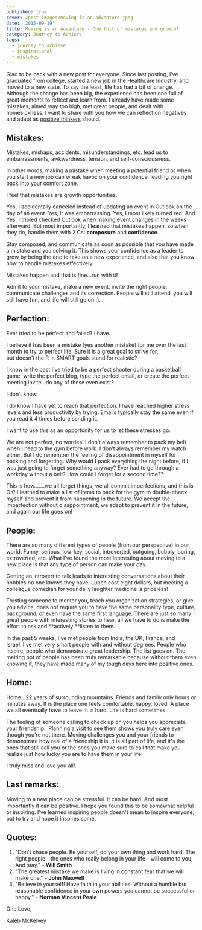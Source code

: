 ```yaml
---
published: true
cover: /post-images/moving-is-an-adventure.jpeg
date: '2015-09-19'
title: Moving is an Adventure - One full of mistakes and growth!
category: Journey to Achieve
tags:
  - journey to achieve
  - inspirational
  - mistakes
---
```

Glad to be back with a new post for everyone. Since last posting, I’ve graduated from college, started a new job in the Healthcare Industry, and moved to a new state. To say the least, life has had a bit of change. Although the change has been big, the experience has been one full of great moments to reflect and learn from. I already have made some mistakes, aimed way too high, met great people, and dealt with homesickness. I want to share with you how we can reflect on negatives and adapt as [positive thinkers](https://www.kalebmckelvey.com/positive-thinking-is-thinking-positively-start-today) should.

## Mistakes:

Mistakes, mishaps, accidents, misunderstandings, etc. lead us to embarrassments, awkwardness, tension, and self-consciousness.

In other words, making a mistake when meeting a potential friend or when you start a new job can wreak havoc on your confidence, leading you right back into your comfort zone.

I feel that mistakes are growth opportunities.

Yes, I accidentally canceled instead of updating an event in Outlook on the day of an event. Yes, it was embarrassing. Yes, I most likely turned red. And Yes, I tripled checked Outlook when making event changes in the weeks afterward. But most importantly, I learned that mistakes happen, so when they do, handle them with 2 Cs: **composure** and **confidence**.

Stay composed, and communicate as soon as possible that you have made a mistake and you solving it. This shows your confidence as a leader to grow by being the one to take on a new experience, and also that you know how to handle mistakes effectively.

Mistakes happen and that is fine…run with it!

Admit to your mistake, make a new event, invite the right people, communicate challenges and its correction. People will still attend, you will still have fun, and life will still go on :).

## Perfection:

Ever tried to be perfect and failed? I have.

I believe it has been a mistake (yes another mistake) for me over the last month to try to perfect life. Sure it is a great goal to strive for, but doesn't the R in SMART goals stand for realistic?

I know in the past I've tried to be a perfect shooter during a basketball game, write the perfect blog, type the perfect email, or create the perfect meeting invite…do any of these even exist?

I don’t know.

I do know I have yet to reach that perfection. I have reached higher stress levels and less productivity by trying. Emails typically stay the same even if you read it 4 times before sending it. 

I want to use this as an opportunity for us to let these stresses go.

We are not perfect, no worries! I don’t always remember to pack my belt when I head to the gym before work. I don’t always remember my watch either. But I do remember the feeling of disappointment in myself for packing and forgetting. Why would I pack everything the night before, if I was just going to forget something anyway? Ever had to go through a workday without a belt? How could I forget for a second time??

This is how…....we all forget things, we all commit imperfections, and this is OK! I learned to make a list of items to pack for the gym to double-check myself and prevent it from happening in the future. We accept the imperfection without disappointment, we adapt to prevent it in the future, and again our life goes on!

## People:

There are so many different types of people (from our perspective) in our world. Funny, serious, low-key, social, introverted, outgoing, bubbly, boring, extroverted, etc. What I've found the most interesting about moving to a new place is that any type of person can make your day.

Getting an introvert to talk leads to interesting conversations about their hobbies no one knows they have. Lunch cost eight dollars, but meeting a colleague comedian for your daily laughter medicine is priceless!

Trusting someone to mentor you, teach you organization strategies, or give you advice, does not require you to have the same personality type, culture, background, or even have the same first language. There are just so many great people with interesting stories to hear, all we have to do is make the effort to ask and **actively **listen to them.

In the past 5 weeks, I've met people from India, the UK, France, and Israel. I've met very smart people with and without degrees. People who inspire, people who demonstrate great leadership. The list goes on. The melting pot of people has been truly remarkable because without them even knowing it, they have made many of my tough days here into positive ones.

## Home:

Home...22 years of surrounding mountains. Friends and family only hours or minutes away. It is the place one feels comfortable, happy, loved. A place we all eventually have to leave. It is hard. Life is hard sometimes.

The feeling of someone calling to check up on you helps you appreciate your friendship.  Planning a visit to see them shows you truly care even though you’re not there. Moving challenges you and your friends to demonstrate how real of a friendship it is. It is all part of life, and it's the ones that still call you or the ones you make sure to call that make you realize just how lucky you are to have them in your life.

I truly miss and love you all!

## Last remarks:

Moving to a new place can be stressful. It can be hard. And most importantly it can be positive. I hope you found this to be somewhat helpful or inspiring. I've learned inspiring people doesn't mean to inspire everyone, but to try and hope it inspires some.

## Quotes:

1. "Don't chase people. Be yourself, do your own thing and work hard. The right people - the ones who really belong in your life - will come to you, And stay." - **Will Smith**
2. "The greatest mistake we make is living in constant fear that we will make one." - **John Maxwell**
3. "Believe in yourself! Have faith in your abilities! Without a humble but reasonable confidence in your own powers you cannot be successful or happy." - **Norman Vincent Peale**

One Love,

Kaleb McKelvey
